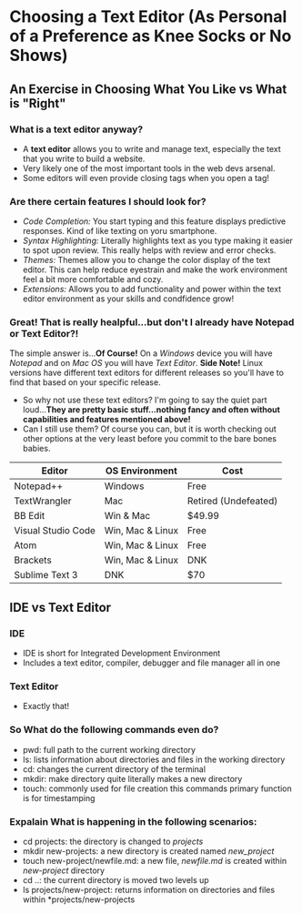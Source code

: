 # Choosing a Text Editor (As Personal of a Preference as Knee Socks or No Shows)

## An Exercise in Choosing What You Like vs What is "Right"

### What is a **text editor** anyway?
- A **text editor** allows you to write and manage text, especially the text that you
write to build a website.
- Very likely one of the most important tools in the web devs arsenal.
- Some editors will even provide closing tags when you open a tag!

### Are there certain features I should look for?
- *Code Completion:* You start typing and this feature displays predictive responses.
Kind of like texting on yoru smartphone.
- *Syntax Highlighting:* Literally highlights text as you type making it easier to spot
upon review.  This really helps with review and error checks.
- *Themes:* Themes allow you to change the color display of the text editor.  This can help
reduce eyestrain and make the work environment feel a bit more comfortable and cozy.
- *Extensions:* Allows you to add functionality and power within the text editor environment
as your skills and condfidence grow!

### Great!  That is really healpful...but don't I already have Notepad or Text Editor?!
The simple answer is...**Of Course!**  On a *Windows* device you will have *Notepad* and on *Mac OS*
you will have *Text Editor*.  **Side Note!** Linux versions have different text editors for 
different releases so you'll have to find that based on your specific release.
- So why not use these text editors?  I'm going to say the quiet part loud...**They are pretty
basic stuff...nothing fancy and often without capabilities and features mentioned above!**
- Can I still use them?  Of course you can, but it is worth checking out other options at
the very least before you commit to the bare bones babies.

| **Editor** | **OS Environment** | **Cost** |
| ---------- | ------------------ | -------- |
| Notepad++ | Windows | Free |
| TextWrangler | Mac | Retired (Undefeated) |
| BB Edit | Win & Mac | $49.99|
| Visual Studio Code | Win, Mac & Linux | Free|
| Atom | Win, Mac & Linux | Free |
| Brackets | Win, Mac & Linux | DNK |
| Sublime Text 3 | DNK | $70 |

## IDE vs Text Editor
### IDE
- IDE is short for Integrated Development Environment
- Includes a text editor, compiler, debugger and file manager all in one
### Text Editor
- Exactly that!

### So What do the following commands even do?
- pwd: full path to the current working directory
- ls: lists information about directories and files in the working directory
- cd: changes the current directory of the terminal
- mkdir: make directory quite literally makes a new directory
- touch: commonly used for file creation this commands primary function is for timestamping

### Expalain What is happening in the following scenarios:
- cd projects: the directory is changed to *projects*
- mkdir new-projects: a new directory is created named *new_project*
- touch new-project/newfile.md: a new file, *newfile.md* is created within *new-project* directory
- cd ..: the current directory is moved two levels up
- ls projects/new-project: returns information on directories and files within *projects/new-projects



